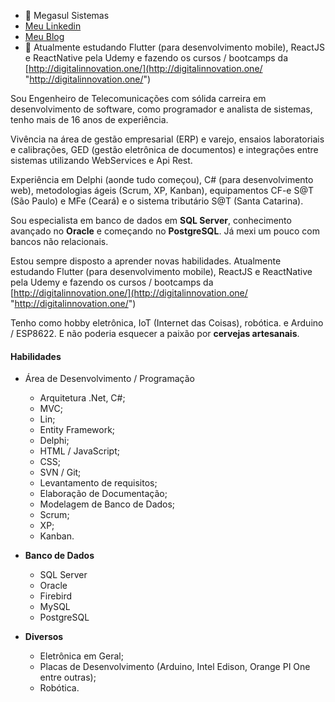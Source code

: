 - 🔭 Megasul Sistemas
- [Meu Linkedin](https://www.linkedin.com/in/marlontiedt/ "Meu Linkedin")
- [Meu Blog](https://www.tiedt.com.br/ "Meu Blog")
- 🌱 Atualmente estudando Flutter (para desenvolvimento mobile), ReactJS e ReactNative pela Udemy e fazendo os cursos / bootcamps da [http://digitalinnovation.one/](http://digitalinnovation.one/ "http://digitalinnovation.one/")

Sou Engenheiro de Telecomunicações com sólida carreira em desenvolvimento de software, como programador e analista de sistemas, tenho mais de 16 anos de experiência.

Vivência na área de gestão empresarial (ERP) e varejo, ensaios laboratoriais e calibrações, GED (gestão eletrônica de documentos) e integrações entre sistemas utilizando WebServices e Api Rest.

Experiência em Delphi (aonde tudo começou), C# (para desenvolvimento web),  metodologias ágeis (Scrum, XP, Kanban), equipamentos CF-e S@T (São Paulo) e MFe (Ceará) e o sistema tributário S@T (Santa Catarina).

Sou especialista em banco de dados  em **SQL Server**, conhecimento avançado no **Oracle** e começando no **PostgreSQL**. Já mexi um pouco com bancos não relacionais.

Estou sempre disposto a aprender novas habilidades.
Atualmente estudando Flutter (para desenvolvimento mobile), ReactJS e ReactNative pela Udemy e fazendo os cursos / bootcamps da [http://digitalinnovation.one/](http://digitalinnovation.one/ "http://digitalinnovation.one/")

Tenho como hobby eletrônica, IoT (Internet das Coisas), robótica. e Arduino / ESP8622.
E não poderia esquecer a paixão por **cervejas artesanais**.

#### Habilidades 

- Área de Desenvolvimento / Programação
	- Arquitetura .Net, C#;
	- MVC;
	- Lin;
	- Entity Framework;
	- Delphi;
	- HTML / JavaScript;
	- CSS;
	- SVN / Git;
	- Levantamento de requisitos;
	- Elaboração de Documentação;
	- Modelagem de Banco de Dados; 
	- Scrum; 
	- XP; 
	- Kanban.

- **Banco de Dados**
	- SQL Server
	- Oracle
	- Firebird
	- MySQL
	- PostgreSQL

- **Diversos**
	- Eletrônica em Geral; 
	- Placas de Desenvolvimento (Arduino, Intel Edison, Orange PI One entre outras);
	- Robótica.



<!--
**TiedtTech/TiedtTech** is a ✨ _special_ ✨ repository because its `README.md` (this file) appears on your GitHub profile.


### Hi there 👋


Here are some ideas to get you started:



- 👯 I’m looking to collaborate on ...
- 🤔 I’m looking for help with ...
- 💬 Ask me about ...
- 📫 How to reach me: ...
- 😄 Pronouns: ...
- ⚡ Fun fact: ...
-->
